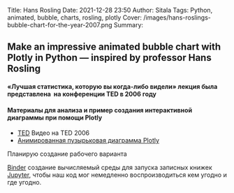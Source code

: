 Title: Hans Rosling
Date: 2021-12-28 23:50
Author: Sitala
Tags: Python, animated, bubble, charts, rosling, plotly
Cover: /images/hans-roslings-bubble-chart-for-the-year-2007.png
Summary:

## Make an impressive animated bubble chart with Plotly in Python — inspired by professor Hans Rosling

#### «Лучшая статистика, которую вы когда-либо видели» лекция была представлена ​​ на конференции TED в 2006 году

#### Материалы для анализа и пример создания интерактивной диаграммы при помощи Plotly 
* [TED][1] Видео на TED 2006
* [Анимированная пузырьковая диаграмма Plotly][2]

[1]: https://www.ted.com/talks/hans_rosling_the_best_stats_you_ve_ever_seen/transcript?language=ru#t-269197
[2]: https://python.plainenglish.io/animated-bubble-chart-with-plotly-in-python-inspired-by-professor-hans-rosling-b7262298dd03

Планирую создание рабочего варианта  

[Binder][3] создание вычисляемый среды для запуска записных книжек [Jupyter][4], 
чтобы наш код мог немедленно воспроизводиться кем угодно и где угодно.

[3]: https://mybinder.org/
[4]: https://jupyter.org/